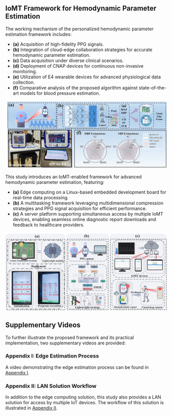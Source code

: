 ## IoMT Framework for Hemodynamic Parameter Estimation  

The working mechanism of the personalized hemodynamic parameter estimation framework includes:  
- **(a)** Acquisition of high-fidelity PPG signals.  
- **(b)** Integration of cloud-edge collaboration strategies for accurate hemodynamic parameter estimation.  
- **(c)** Data acquisition under diverse clinical scenarios.  
- **(d)** Deployment of CNAP devices for continuous non-invasive monitoring.  
- **(e)** Utilization of E4 wearable devices for advanced physiological data collection.  
- **(f)** Comparative analysis of the proposed algorithm against state-of-the-art models for blood pressure estimation.  

![Framework Overview](https://github.com/liuyisi123/LSMOE/blob/main/Figure/Fig.1.jpg)  

This study introduces an IoMT-enabled framework for advanced hemodynamic parameter estimation, featuring:  
- **(a)** Edge computing on a Linux-based embedded development board for real-time data processing.  
- **(b)** A multitasking framework leveraging multidimensional compression strategies and PPG signal acquisition for efficient performance.  
- **(c)** A server platform supporting simultaneous access by multiple IoMT devices, enabling seamless online diagnostic report downloads and feedback to healthcare providers.  

![IoMT Framework](https://github.com/liuyisi123/LSMOE/blob/main/Figure/Fig.2.jpg)  


## Supplementary Videos  
To further illustrate the proposed framework and its practical implementation, two supplementary videos are provided:  

### Appendix I: Edge Estimation Process  
A video demonstrating the edge estimation process can be found in [Appendix I](https://github.com/liuyisi123/LSMOE/blob/main/Appendix%20I.mp4).  

### Appendix II: LAN Solution Workflow  
In addition to the edge computing solution, this study also provides a LAN solution for access by multiple IoT devices. The workflow of this solution is illustrated in [Appendix II](https://github.com/liuyisi123/LSMOE/blob/main/Appendix%20II.mp4).  
